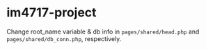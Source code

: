 # im4717-project

Change root_name variable & db info in `pages/shared/head.php` and `pages/shared/db_conn.php`, respectively.
